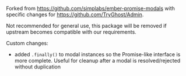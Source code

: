 Forked from https://github.com/simplabs/ember-promise-modals with specific changes for https://github.com/TryGhost/Admin.

Not recommended for general use, this package will be removed if upstream becomes compatible with our requirements.

Custom changes:
- added `.finally()` to modal instances so the Promise-like interface is more complete. Useful for cleanup after a modal is resolved/rejected without duplication
